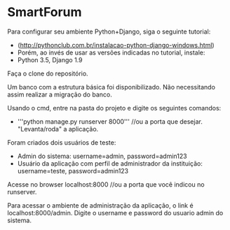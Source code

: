 # SmartForum

Para configurar seu ambiente Python+Django, siga o seguinte tutorial:
- (http://pythonclub.com.br/instalacao-python-django-windows.html)
- Porém, ao invés de usar as versões indicadas no tutorial, instale:
- Python 3.5, Django 1.9


Faça o clone do repositório.

Um banco com a estrutura básica foi disponibilizado. Não necessitando assim realizar a migração do banco.

Usando o cmd, entre na pasta do projeto e digite os seguintes comandos:
- '''python manage.py runserver 8000''' //ou a porta que desejar. "Levanta/roda" a aplicação.

Foram criados dois usuários de teste:
- Admin do sistema: username=admin, password=admin123
- Usuário da aplicação com perfil de administrador da instituição: username=teste, password=admin123

Acesse no browser localhost:8000 //ou a porta que você indicou no runserver.

Para acessar o ambiente de administração da aplicação, o link é localhost:8000/admin. Digite o username e password do usuario admin do sistema.
